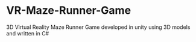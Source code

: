 # VR-Maze-Runner-Game
3D Virtual Reality Maze Runner Game developed in unity using 3D models and written in C# 
